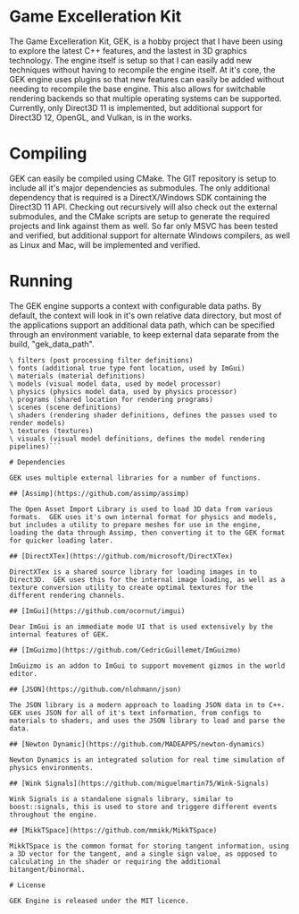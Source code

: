 # Game Excelleration Kit

The Game Excelleration Kit, GEK, is a hobby project that I have been using to explore the latest C++ features, and the lastest in 3D graphics technology.  The engine itself is setup so that I can easily add new techniques without having to recompile the engine itself.  At it's core, the GEK engine uses plugins so that new features can easily be added without needing to recompile the base engine.  This also allows for switchable rendering backends so that multiple operating systems can be supported.  Currently, only Direct3D 11 is implemented, but additional support for Direct3D 12, OpenGL, and Vulkan, is in the works.

# Compiling

GEK can easily be compiled using CMake.  The GIT repository is setup to include all it's major dependencies as submodules.  The only additional dependency that is required is a DirectX/Windows SDK containing the Direct3D 11 API.  Checking out recursively will also check out the external submodules, and the CMake scripts are setup to generate the required projects and link against them as well.  So far only MSVC has been tested and verified, but additional support for alternate Windows compilers, as well as Linux and Mac, will be implemented and verified.

# Running

The GEK engine supports a context with configurable data paths.  By default, the context will look in it's own relative data directory, but most of the applications support an additional data path, which can be specified through an environment variable, to keep external data separate from the build, "gek_data_path".

```data
\ filters (post processing filter definitions)
\ fonts (additional true type font location, used by ImGui)
\ materials (material definitions)
\ models (visual model data, used by model processor)
\ physics (physics model data, used by physics processor)
\ programs (shared location for rendering programs) 
\ scenes (scene definitions)
\ shaders (rendering shader definitions, defines the passes used to render models)
\ textures (textures)
\ visuals (visual model definitions, defines the model rendering pipelines)```

# Dependencies

GEK uses multiple external libraries for a number of functions.

## [Assimp](https://github.com/assimp/assimp)

The Open Asset Import Library is used to load 3D data from various formats.  GEK uses it's own internal format for physics and models, but includes a utility to prepare meshes for use in the engine, loading the data through Assimp, then converting it to the GEK format for quicker loading later.

## [DirectXTex](https://github.com/microsoft/DirectXTex)

DirectXTex is a shared source library for loading images in to Direct3D.  GEK uses this for the internal image loading, as well as a texture conversion utility to create optimal textures for the different rendering channels.

## [ImGui](https://github.com/ocornut/imgui)

Dear ImGui is an immediate mode UI that is used extensively by the internal features of GEK.

## [ImGuizmo](https://github.com/CedricGuillemet/ImGuizmo)

ImGuizmo is an addon to ImGui to support movement gizmos in the world editor.

## [JSON](https://github.com/nlohmann/json)

The JSON library is a modern approach to loading JSON data in to C++.  GEK uses JSON for all of it's text information, from configs to materials to shaders, and uses the JSON library to load and parse the data.

## [Newton Dynamic](https://github.com/MADEAPPS/newton-dynamics)

Newton Dynamics is an integrated solution for real time simulation of physics environments.

## [Wink Signals](https://github.com/miguelmartin75/Wink-Signals)

Wink Signals is a standalone signals library, similar to boost::signals, this is used to store and triggere different events throughout the engine.

## [MikkTSpace](https://github.com/mmikk/MikkTSpace)

MikkTSpace is the common format for storing tangent information, using a 3D vector for the tangent, and a single sign value, as opposed to calculating in the shader or requiring the additional bitangent/binormal.

# License

GEK Engine is released under the MIT licence.
